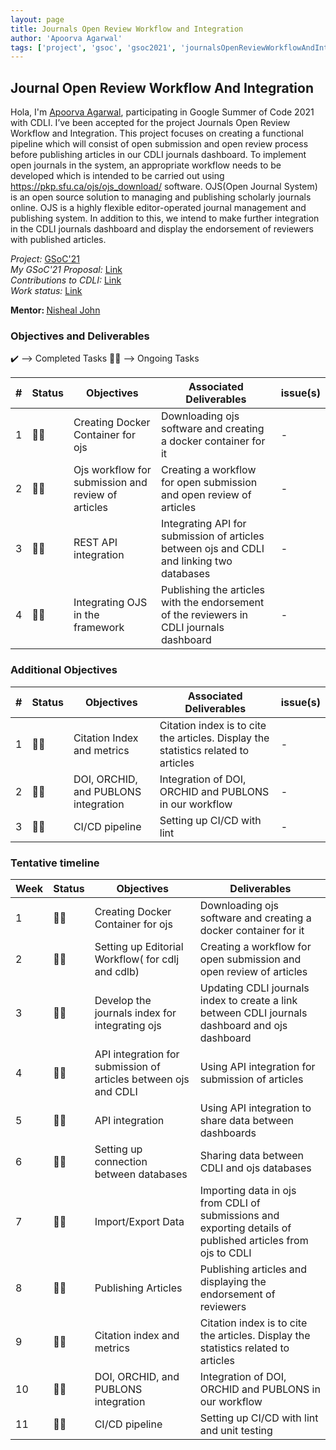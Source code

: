 ```yaml
---
layout: page
title: Journals Open Review Workflow and Integration
author: 'Apoorva Agarwal'
tags: ['project', 'gsoc', 'gsoc2021', 'journalsOpenReviewWorkflowAndIntegration']
---
```


## Journal Open Review Workflow And Integration

Hola, I'm <a href="https://www.linkedin.com/in/apoorva-agarwal-8420ab1b3/">Apoorva Agarwal</a>, participating in Google Summer of Code 2021 with CDLI. I’ve been accepted for the project Journals Open Review Workflow and Integration. This project focuses on creating a functional pipeline which will consist of open submission and open review process before publishing articles in our CDLI journals dashboard. To implement  open journals in the system,  an appropriate workflow needs to be developed which is intended to be carried out using https://pkp.sfu.ca/ojs/ojs_download/ software. OJS(Open Journal System) is an open source solution to managing and publishing scholarly journals online. OJS is a highly flexible editor-operated journal management and publishing system. In addition to this, we intend to make further integration in the CDLI journals dashboard and display the endorsement of reviewers with published articles.

<i>Project:</i>
<a href="https://summerofcode.withgoogle.com/projects/#6225579101126656">GSoC'21</a>
<br>
<i>My GSoC'21 Proposal:</i>
<a href="https://docs.google.com/document/d/1Bq1Be4UYaF08vBwasERpx2kiWuiVPWdkSEHBM-owUx4/edit#heading=h.rti1bbjk8idf">Link</a>
<br>
<i>Contributions to CDLI:</i>
<a href="https://gitlab.com/cdli/framework/-/merge_requests?scope=all&utf8=%E2%9C%93&state=all&author_username=apoorva1509">Link<a>
<br>
<i>Work status:</i>
<a href="https://drive.google.com/drive/folders/15kmsiilnMfBEomd03VwUyAmDdcU-lmBV?usp=sharing">Link<a>
<br>

<b>Mentor: </b> <a href='mailto:nisheal.work@gmail.com'>Nisheal John</a>

### Objectives and Deliverables

:heavy_check_mark: --> Completed Tasks
:man_technologist: --> Ongoing Tasks

| \# | Status  | Objectives                    | Associated Deliverables         | issue(s) |
| --- | --- | ----------------------------- | ---------------------------------------------- | -------- |
| 1 | :man_technologist: | Creating Docker Container for ojs | Downloading ojs software and creating a docker container for it | - |
| 2 | :man_technologist: | Ojs workflow for submission and review of articles | Creating a workflow for open submission and open review of articles | - |
| 3 | :man_technologist: | REST API integration | Integrating API for submission of articles between ojs and CDLI and linking two databases | - |
| 4 | :man_technologist: | Integrating OJS in the framework | Publishing the articles with the endorsement of the reviewers in CDLI journals dashboard | - |

### Additional Objectives

| \# | Status  | Objectives         | Associated Deliverables                                             | issue(s) |
| --- | --- | ------------------ | ------------------------------------------------------------------- | -------- |
| 1 | :man_technologist: | Citation Index and metrics | Citation index is to cite the articles. Display the statistics related to articles | - |
| 2 | :man_technologist: | DOI, ORCHID, and PUBLONS integration | Integration of DOI, ORCHID and PUBLONS in our workflow | - |
| 3 | :man_technologist: | CI/CD pipeline | Setting up CI/CD with lint | - |

### Tentative timeline  

| Week  | Status | Objectives | Deliverables |
|---|---|---|---|
| 1 | :man_technologist: | Creating Docker Container for ojs | Downloading ojs software and creating a docker container for it | - |
| 2 | :man_technologist: | Setting up Editorial Workflow( for cdlj and cdlb) | Creating a workflow for open submission and open review of articles | - |
| 3 | :man_technologist: | Develop the journals index for integrating ojs | Updating CDLI journals index to create a link between CDLI journals dashboard and ojs dashboard | - |
| 4 | :man_technologist: | API integration for submission of articles between ojs and CDLI | Using API integration for submission of articles | - |
| 5 | :man_technologist: | API integration | Using API integration to share data between dashboards | - |
| 6 | :man_technologist: | Setting up connection between databases | Sharing data between CDLI and ojs databases | - |
| 7 | :man_technologist: | Import/Export Data | Importing data in ojs from CDLI of submissions and exporting details of published articles from ojs to CDLI | - |
| 8 | :man_technologist: | Publishing Articles | Publishing articles and displaying the endorsement of reviewers | - |
| 9 | :man_technologist: | Citation index and metrics | Citation index is to cite the articles. Display the statistics related to articles | - |
| 10 | :man_technologist: | DOI, ORCHID, and PUBLONS integration | Integration of DOI, ORCHID and PUBLONS in our workflow | - |
| 11 | :man_technologist: | CI/CD pipeline | Setting up CI/CD with lint  and unit testing | - |
  
